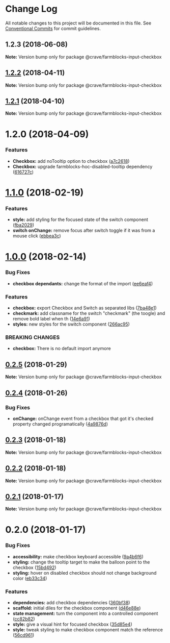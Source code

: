 # Change Log

All notable changes to this project will be documented in this file.
See [Conventional Commits](https://conventionalcommits.org) for commit guidelines.

<a name="1.2.3"></a>
## 1.2.3 (2018-06-08)




**Note:** Version bump only for package @crave/farmblocks-input-checkbox

<a name="1.2.2"></a>
## [1.2.2](https://github.com/CraveFood/farmblocks/compare/@crave/farmblocks-input-checkbox@1.2.1...@crave/farmblocks-input-checkbox@1.2.2) (2018-04-11)




**Note:** Version bump only for package @crave/farmblocks-input-checkbox

<a name="1.2.1"></a>
## [1.2.1](https://github.com/CraveFood/farmblocks/compare/@crave/farmblocks-input-checkbox@1.2.0...@crave/farmblocks-input-checkbox@1.2.1) (2018-04-10)




**Note:** Version bump only for package @crave/farmblocks-input-checkbox

<a name="1.2.0"></a>
# 1.2.0 (2018-04-09)


### Features

* **Checkbox:** add noTooltip option to checkbox ([a7c2618](https://github.com/CraveFood/farmblocks/commit/a7c2618))
* **Checkbox:** upgrade farmblocks-hoc-disabled-tooltip dependency ([616727c](https://github.com/CraveFood/farmblocks/commit/616727c))




<a name="1.1.0"></a>
# [1.1.0](https://github.com/CraveFood/farmblocks/compare/@crave/farmblocks-input-checkbox@1.0.0...@crave/farmblocks-input-checkbox@1.1.0) (2018-02-19)


### Features

* **style:** add styling for the focused state of the switch component ([fba2029](https://github.com/CraveFood/farmblocks/commit/fba2029))
* **switch onChange:** remove focus after switch toggle if it was from a mouse click ([ebbea3c](https://github.com/CraveFood/farmblocks/commit/ebbea3c))




<a name="1.0.0"></a>
# [1.0.0](https://github.com/CraveFood/farmblocks/compare/@crave/farmblocks-input-checkbox@0.2.5...@crave/farmblocks-input-checkbox@1.0.0) (2018-02-14)


### Bug Fixes

* **checkbox dependants:** change the format of the import ([ee6eaf4](https://github.com/CraveFood/farmblocks/commit/ee6eaf4))


### Features

* **checkbox:** export Checkbox and Switch as separated libs ([7ba48e1](https://github.com/CraveFood/farmblocks/commit/7ba48e1))
* **checkmark:** add classname for the switch "checkmark" (the toogle) and remove bold label when th ([14e6a91](https://github.com/CraveFood/farmblocks/commit/14e6a91))
* **styles:** new styles for the switch component ([266ac95](https://github.com/CraveFood/farmblocks/commit/266ac95))


### BREAKING CHANGES

* **checkbox:** There is no default import anymore




<a name="0.2.5"></a>
## [0.2.5](https://github.com/CraveFood/farmblocks/compare/@crave/farmblocks-input-checkbox@0.2.4...@crave/farmblocks-input-checkbox@0.2.5) (2018-01-29)




**Note:** Version bump only for package @crave/farmblocks-input-checkbox

<a name="0.2.4"></a>
## [0.2.4](https://github.com/CraveFood/farmblocks/compare/@crave/farmblocks-input-checkbox@0.2.3...@crave/farmblocks-input-checkbox@0.2.4) (2018-01-26)


### Bug Fixes

* **onChange:** onChange event from a checkbox that got it's checked property changed programatically ([4a9876d](https://github.com/CraveFood/farmblocks/commit/4a9876d))




<a name="0.2.3"></a>
## [0.2.3](https://github.com/CraveFood/farmblocks/compare/@crave/farmblocks-input-checkbox@0.2.2...@crave/farmblocks-input-checkbox@0.2.3) (2018-01-18)




**Note:** Version bump only for package @crave/farmblocks-input-checkbox

<a name="0.2.2"></a>
## [0.2.2](https://github.com/CraveFood/farmblocks/compare/@crave/farmblocks-input-checkbox@0.2.1...@crave/farmblocks-input-checkbox@0.2.2) (2018-01-18)




**Note:** Version bump only for package @crave/farmblocks-input-checkbox

<a name="0.2.1"></a>
## [0.2.1](https://github.com/CraveFood/farmblocks/compare/@crave/farmblocks-input-checkbox@0.2.0...@crave/farmblocks-input-checkbox@0.2.1) (2018-01-17)




**Note:** Version bump only for package @crave/farmblocks-input-checkbox

<a name="0.2.0"></a>
# 0.2.0 (2018-01-17)


### Bug Fixes

* **accessibility:** make checkbox keyboard accessible ([9a4b6f6](https://github.com/CraveFood/farmblocks/commit/9a4b6f6))
* **styling:** change the tooltip target to make the balloon point to the checkbox ([15bd492](https://github.com/CraveFood/farmblocks/commit/15bd492))
* **styling:** hover on disabled checkbox should not change background color ([eb33c34](https://github.com/CraveFood/farmblocks/commit/eb33c34))


### Features

* **dependencies:** add checkbox dependencies ([360bf38](https://github.com/CraveFood/farmblocks/commit/360bf38))
* **scaffold:** initial diles for the checkbox component ([d46e88e](https://github.com/CraveFood/farmblocks/commit/d46e88e))
* **state management:** turn the component into a controlled component ([cc82b82](https://github.com/CraveFood/farmblocks/commit/cc82b82))
* **style:** give a visual hint for focused checkbox ([35d85e4](https://github.com/CraveFood/farmblocks/commit/35d85e4))
* **style:** tweak styling to make checkbox component match the reference ([56cd961](https://github.com/CraveFood/farmblocks/commit/56cd961))
